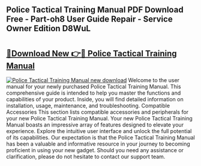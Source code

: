 ## Police Tactical Training Manual PDF Download Free - Part-oh8 User Guide Repair - Service Owner Edition D8WuL

# <h2><a href="http://cf26825.oget.top/?id=Police+Tactical+Training+Manual">🔗Download New 👉🔴 Police Tactical Training Manual</a></h2>

[![Police Tactical Training Manual new download](https://i.imgur.com/5g1atiW.png)](http://cf26825.oget.top/?id=Police+Tactical+Training+Manual)
Welcome to the user manual for your newly purchased Police Tactical Training Manual. This comprehensive guide is intended to help you master the functions and capabilities of your product. Inside, you will find detailed information on installation, usage, maintenance, and troubleshooting. Compatible Accessories This section lists compatible accessories and peripherals for your new Police Tactical Training Manual. Your new Police Tactical Training Manual boasts an impressive array of features designed to elevate your experience. Explore the intuitive user interface and unlock the full potential of its capabilities. Our expectation is that the Police Tactical Training Manual has been a valuable and informative resource in your journey to becoming proficient in using your new gadget. Should you need any assistance or clarification, please do not hesitate to contact our support team.
